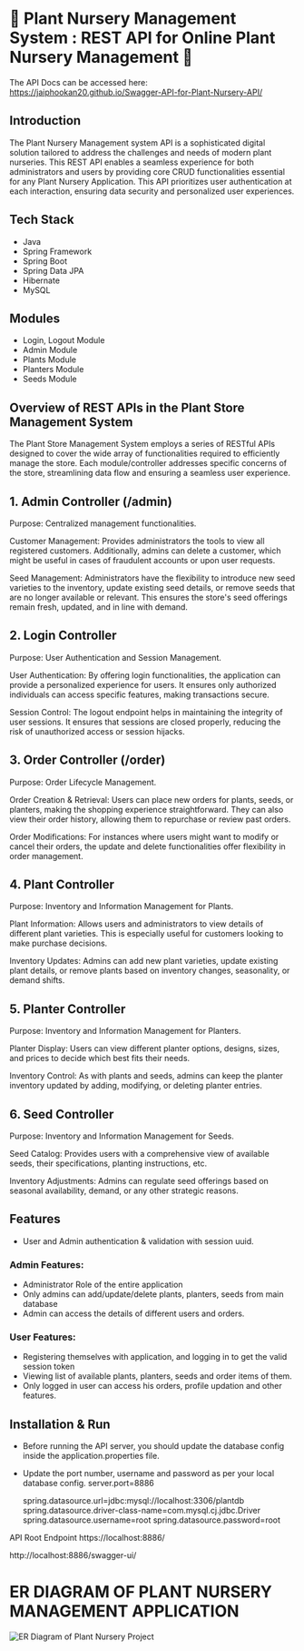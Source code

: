# 🌱 Plant Nursery Management System : REST API for Online Plant Nursery Management 🌱

The API Docs can be accessed here: https://jaiphookan20.github.io/Swagger-API-for-Plant-Nursery-API/ 

## Introduction
The Plant Nursery Management system API is a sophisticated digital solution tailored to address the challenges and needs of modern plant nurseries. This REST API enables a seamless experience for both administrators and users by providing core CRUD functionalities essential for any Plant Nursery Application. This API prioritizes user authentication at each interaction, ensuring data security and personalized user experiences. 

## Tech Stack
- Java
- Spring Framework
- Spring Boot
- Spring Data JPA
- Hibernate
- MySQL
## Modules
- Login, Logout Module
- Admin Module
- Plants Module
- Planters Module
- Seeds Module


## Overview of REST APIs in the Plant Store Management System
The Plant Store Management System employs a series of RESTful APIs designed to cover the wide array of functionalities required to efficiently manage the store. Each module/controller addresses specific concerns of the store, streamlining data flow and ensuring a seamless user experience.

## 1. Admin Controller (/admin)
Purpose: Centralized management functionalities.

Customer Management: Provides administrators the tools to view all registered customers. Additionally, admins can delete a customer, which might be useful in cases of fraudulent accounts or upon user requests.

Seed Management: Administrators have the flexibility to introduce new seed varieties to the inventory, update existing seed details, or remove seeds that are no longer available or relevant. This ensures the store's seed offerings remain fresh, updated, and in line with demand.

## 2. Login Controller
Purpose: User Authentication and Session Management.

User Authentication: By offering login functionalities, the application can provide a personalized experience for users. It ensures only authorized individuals can access specific features, making transactions secure.

Session Control: The logout endpoint helps in maintaining the integrity of user sessions. It ensures that sessions are closed properly, reducing the risk of unauthorized access or session hijacks.

## 3. Order Controller (/order)
Purpose: Order Lifecycle Management.

Order Creation & Retrieval: Users can place new orders for plants, seeds, or planters, making the shopping experience straightforward. They can also view their order history, allowing them to repurchase or review past orders.

Order Modifications: For instances where users might want to modify or cancel their orders, the update and delete functionalities offer flexibility in order management.

## 4. Plant Controller
Purpose: Inventory and Information Management for Plants.

Plant Information: Allows users and administrators to view details of different plant varieties. This is especially useful for customers looking to make purchase decisions.

Inventory Updates: Admins can add new plant varieties, update existing plant details, or remove plants based on inventory changes, seasonality, or demand shifts.

## 5. Planter Controller
Purpose: Inventory and Information Management for Planters.

Planter Display: Users can view different planter options, designs, sizes, and prices to decide which best fits their needs.

Inventory Control: As with plants and seeds, admins can keep the planter inventory updated by adding, modifying, or deleting planter entries.

## 6. Seed Controller
Purpose: Inventory and Information Management for Seeds.

Seed Catalog: Provides users with a comprehensive view of available seeds, their specifications, planting instructions, etc.

Inventory Adjustments: Admins can regulate seed offerings based on seasonal availability, demand, or any other strategic reasons.

## Features
- User and Admin authentication & validation with session uuid.
### Admin Features:
* Administrator Role of the entire application
* Only  admins can add/update/delete plants, planters, seeds from main database
* Admin can access the details of different users and orders.
### User Features:
* Registering themselves with application, and logging in to get the valid session token
* Viewing list of available plants, planters, seeds and order items of them.
* Only logged in user can access his orders, profile updation and other features.

## Installation & Run
- Before running the API server, you should update the database config inside the application.properties file.
- Update the port number, username and password as per your local database config.
    server.port=8886

    spring.datasource.url=jdbc:mysql://localhost:3306/plantdb
    spring.datasource.driver-class-name=com.mysql.cj.jdbc.Driver
    spring.datasource.username=root
    spring.datasource.password=root

API Root Endpoint
https://localhost:8886/

http://localhost:8886/swagger-ui/



# ER DIAGRAM OF PLANT NURSERY MANAGEMENT APPLICATION


![ER Diagram of Plant Nursery Project](https://user-images.githubusercontent.com/101380040/193456250-c8fea983-dd1c-4888-a967-94ebfad02748.jpeg)

